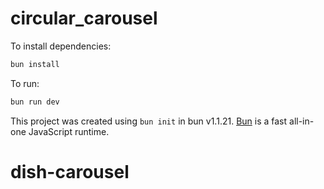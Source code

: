 # circular_carousel

To install dependencies:

```bash
bun install
```

To run:

```bash
bun run dev
```

This project was created using `bun init` in bun v1.1.21. [Bun](https://bun.sh) is a fast all-in-one JavaScript runtime.
# dish-carousel
